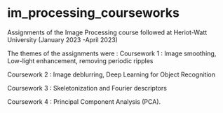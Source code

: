 # im_processing_courseworks
Assignments of the Image Processing course followed at Heriot-Watt University (January 2023 -April 2023)

The themes of the assignments were :
Coursework 1 : Image smoothing, Low-light enhancement, removing periodic ripples

Coursework 2 : Image deblurring, Deep Learning for Object Recognition

Coursework 3 : Skeletonization and Fourier descriptors

Coursework 4 : Principal Component Analysis (PCA).
